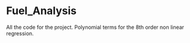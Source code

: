# Fuel_Analysis
All the code for the project.
Polynomial terms for the 8th order non linear regression.